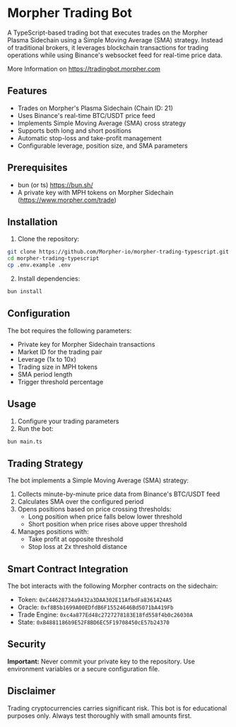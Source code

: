 # Morpher Trading Bot

A TypeScript-based trading bot that executes trades on the Morpher Plasma Sidechain using a Simple Moving Average (SMA) strategy. Instead of traditional brokers, it leverages blockchain transactions for trading operations while using Binance's websocket feed for real-time price data.

More Information on https://tradingbot.morpher.com

## Features

- Trades on Morpher's Plasma Sidechain (Chain ID: 21)
- Uses Binance's real-time BTC/USDT price feed
- Implements Simple Moving Average (SMA) cross strategy
- Supports both long and short positions
- Automatic stop-loss and take-profit management
- Configurable leverage, position size, and SMA parameters

## Prerequisites

- bun (or ts) https://bun.sh/
- A private key with MPH tokens on Morpher Sidechain (https://www.morpher.com/trade)

## Installation

1. Clone the repository:
```bash
git clone https://github.com/Morpher-io/morpher-trading-typescript.git
cd morpher-trading-typescript
cp .env.example .env
```

2. Install dependencies:
```bash
bun install
```

## Configuration

The bot requires the following parameters:

- Private key for Morpher Sidechain transactions
- Market ID for the trading pair
- Leverage (1x to 10x)
- Trading size in MPH tokens
- SMA period length
- Trigger threshold percentage

## Usage

1. Configure your trading parameters
2. Run the bot:
```bash
bun main.ts
```

## Trading Strategy

The bot implements a Simple Moving Average (SMA) strategy:

1. Collects minute-by-minute price data from Binance's BTC/USDT feed
2. Calculates SMA over the configured period
3. Opens positions based on price crossing thresholds:
   - Long position when price falls below lower threshold
   - Short position when price rises above upper threshold
4. Manages positions with:
   - Take profit at opposite threshold
   - Stop loss at 2x threshold distance

## Smart Contract Integration

The bot interacts with the following Morpher contracts on the sidechain:

- Token: `0xC44628734a9432a3DAA302E11AfbdFa8361424A5`
- Oracle: `0xf8B5b1699A00EDfdB6F15524646Bd5071bA419Fb`
- Trade Engine: `0xc4a877Ed48c2727278183E18fd558f4b0c26030A`
- State: `0xB4881186b9E52F8BD6EC5F19708450cE57b24370`

## Security

**Important:** Never commit your private key to the repository. Use environment variables or a secure configuration file.

## Disclaimer

Trading cryptocurrencies carries significant risk. This bot is for educational purposes only. Always test thoroughly with small amounts first.

